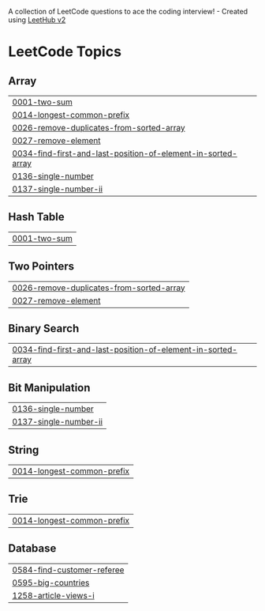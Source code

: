 A collection of LeetCode questions to ace the coding interview! - Created using [LeetHub v2](https://github.com/arunbhardwaj/LeetHub-2.0)
<!---LeetCode Topics Start-->
# LeetCode Topics
## Array
|  |
| ------- |
| [0001-two-sum](https://github.com/MayankGupta-7/Leetcode-Solutions/tree/master/0001-two-sum) |
| [0014-longest-common-prefix](https://github.com/MayankGupta-7/Leetcode-Solutions/tree/master/0014-longest-common-prefix) |
| [0026-remove-duplicates-from-sorted-array](https://github.com/MayankGupta-7/Leetcode-Solutions/tree/master/0026-remove-duplicates-from-sorted-array) |
| [0027-remove-element](https://github.com/MayankGupta-7/Leetcode-Solutions/tree/master/0027-remove-element) |
| [0034-find-first-and-last-position-of-element-in-sorted-array](https://github.com/MayankGupta-7/Leetcode-Solutions/tree/master/0034-find-first-and-last-position-of-element-in-sorted-array) |
| [0136-single-number](https://github.com/MayankGupta-7/Leetcode-Solutions/tree/master/0136-single-number) |
| [0137-single-number-ii](https://github.com/MayankGupta-7/Leetcode-Solutions/tree/master/0137-single-number-ii) |
## Hash Table
|  |
| ------- |
| [0001-two-sum](https://github.com/MayankGupta-7/Leetcode-Solutions/tree/master/0001-two-sum) |
## Two Pointers
|  |
| ------- |
| [0026-remove-duplicates-from-sorted-array](https://github.com/MayankGupta-7/Leetcode-Solutions/tree/master/0026-remove-duplicates-from-sorted-array) |
| [0027-remove-element](https://github.com/MayankGupta-7/Leetcode-Solutions/tree/master/0027-remove-element) |
## Binary Search
|  |
| ------- |
| [0034-find-first-and-last-position-of-element-in-sorted-array](https://github.com/MayankGupta-7/Leetcode-Solutions/tree/master/0034-find-first-and-last-position-of-element-in-sorted-array) |
## Bit Manipulation
|  |
| ------- |
| [0136-single-number](https://github.com/MayankGupta-7/Leetcode-Solutions/tree/master/0136-single-number) |
| [0137-single-number-ii](https://github.com/MayankGupta-7/Leetcode-Solutions/tree/master/0137-single-number-ii) |
## String
|  |
| ------- |
| [0014-longest-common-prefix](https://github.com/MayankGupta-7/Leetcode-Solutions/tree/master/0014-longest-common-prefix) |
## Trie
|  |
| ------- |
| [0014-longest-common-prefix](https://github.com/MayankGupta-7/Leetcode-Solutions/tree/master/0014-longest-common-prefix) |
## Database
|  |
| ------- |
| [0584-find-customer-referee](https://github.com/MayankGupta-7/Leetcode-Solutions/tree/master/0584-find-customer-referee) |
| [0595-big-countries](https://github.com/MayankGupta-7/Leetcode-Solutions/tree/master/0595-big-countries) |
| [1258-article-views-i](https://github.com/MayankGupta-7/Leetcode-Solutions/tree/master/1258-article-views-i) |
<!---LeetCode Topics End-->
